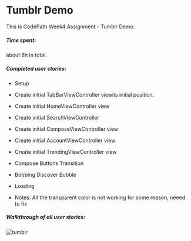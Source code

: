 # Tumblr Demo

This is CodePath Week4 Assignment - Tumblr Demo. 

##### Time spent: 
about 6h in total.

##### Completed user stories:

* Setup
* Create initial TabBarViewController viewits initial position.
* Create initial HomeViewController view
* Create initial SearchViewController
* Create initial ComposeViewController view
* Create initial AccountViewController view
* Create initial TrendingViewController view
* Compose Buttons Transition
* Bobbing Discover Bubble
* Loading

* Notes: All the transparent color is not working for some reason, neeed to fix

##### Walkthrough of all user stories:
![tumblr](https://cloud.githubusercontent.com/assets/4413445/10447800/72f4a1d0-713c-11e5-9cf8-60d9debd9663.gif)